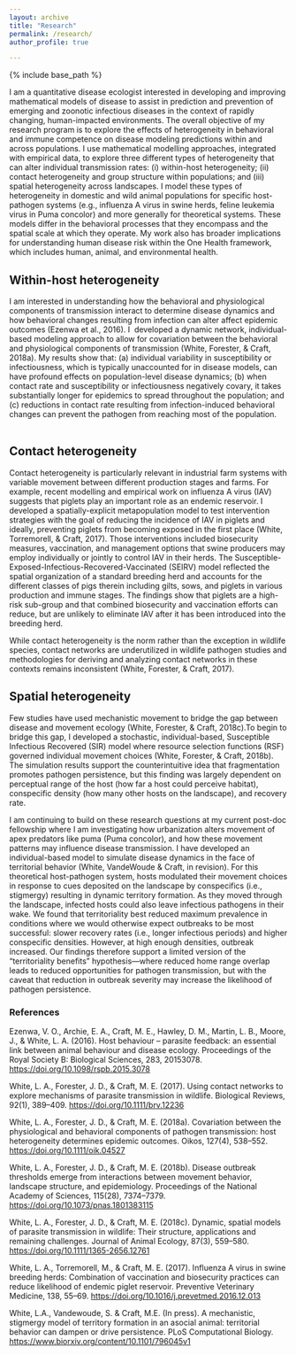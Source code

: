 ```yaml
---
layout: archive
title: "Research"
permalink: /research/
author_profile: true

---
```


{% include base_path %}

I am a quantitative disease ecologist interested in developing and improving mathematical models of disease to assist in prediction and prevention of emerging and zoonotic infectious diseases in the context of rapidly changing, human-impacted environments. The overall objective of my research program is to explore the effects of heterogeneity in behavioral and immune competence on disease modeling predictions within and across populations. I use mathematical modelling approaches, integrated with empirical data, to explore three different types of heterogeneity that can alter individual transmission rates: (i) within-host heterogeneity; (ii) contact heterogeneity and group structure within populations; and (iii) spatial heterogeneity across landscapes. I model these types of heterogeneity in domestic and wild animal populations for specific host-pathogen systems (e.g., influenza A virus in swine herds, feline leukemia virus in Puma concolor) and more generally for theoretical systems. These models differ in the behavioral processes that they encompass and the spatial scale at which they operate. My work also has broader implications for understanding human disease risk within the One Health framework, which includes human, animal, and environmental health.

## Within-host heterogeneity

I am interested in understanding how the behavioral and physiological components of transmission interact to determine disease dynamics and how behavioral changes resulting from infection can alter affect epidemic outcomes (Ezenwa et al., 2016). I  developed a dynamic network, individual-based modeling approach to allow for covariation between the behavioral and physiological components of transmission (White, Forester, & Craft, 2018a). My results show that: (a) individual variability in susceptibility or infectiousness, which is typically unaccounted for in disease models, can have profound effects on population-level disease dynamics; (b) when contact rate and susceptibility or infectiousness negatively covary, it takes substantially longer for epidemics to spread throughout the population; and (c) reductions in contact rate resulting from infection-induced behavioral changes can prevent the pathogen from reaching most of the population.               

## Contact heterogeneity

Contact heterogeneity is particularly relevant in industrial farm systems with variable movement between different production stages and farms. For example, recent modelling and empirical work on influenza A virus (IAV) suggests that piglets play an important role as an endemic reservoir. I developed a spatially-explicit metapopulation model to test intervention strategies with the goal of reducing the incidence of IAV in piglets and ideally, preventing piglets from becoming exposed in the first place (White, Torremorell, & Craft, 2017). Those interventions included biosecurity measures, vaccination, and management options that swine producers may employ individually or jointly to control IAV in their herds. The Susceptible-Exposed-Infectious-Recovered-Vaccinated (SEIRV) model reflected the spatial organization of a standard breeding herd and accounts for the different classes of pigs therein including gilts, sows, and piglets in various production and immune stages. The findings show that piglets are a high-risk sub-group and that combined biosecurity and vaccination efforts can reduce, but are unlikely to eliminate IAV after it has been introduced into the breeding herd. 

While contact heterogeneity is the norm rather than the exception in wildlife species, contact networks are underutilized in wildlife pathogen studies and methodologies for deriving and analyzing contact networks in these contexts remains inconsistent (White, Forester, & Craft, 2017). 

## Spatial heterogeneity

Few studies have used mechanistic movement to bridge the gap between disease and movement ecology (White, Forester, & Craft, 2018c).To begin to bridge this gap, I developed a stochastic, individual-based, Susceptible Infectious Recovered (SIR) model where resource selection functions (RSF) governed individual movement choices (White, Forester, & Craft, 2018b). The simulation results support the counterintuitive idea that fragmentation promotes pathogen persistence, but this finding was largely dependent on perceptual range of the host (how far a host could perceive habitat), conspecific density (how many other hosts on the landscape), and recovery rate.

I am continuing to build on these research questions at my current post-doc fellowship where I am investigating how urbanization alters movement of apex predators like puma (Puma concolor), and how these movement patterns may influence disease transmission. I have developed an individual-based model to simulate disease dynamics in the face of territorial behavior (White, VandeWoude & Craft, in revision). For this theoretical host-pathogen system, hosts modulated their movement choices in response to cues deposited on the landscape by conspecifics (i.e., stigmergy) resulting in dynamic territory formation. As they moved through the landscape, infected hosts could also leave infectious pathogens in their wake. We found that territoriality best reduced maximum prevalence in conditions where we would otherwise expect outbreaks to be most successful: slower recovery rates (i.e., longer infectious periods) and higher conspecific densities. However, at high enough densities, outbreak increased. Our findings therefore support a limited version of the “territoriality benefits” hypothesis—where reduced home range overlap leads to reduced opportunities for pathogen transmission, but with the caveat that reduction in outbreak severity may increase the likelihood of pathogen persistence.
 
### References
 
Ezenwa, V. O., Archie, E. A., Craft, M. E., Hawley, D. M., Martin, L. B., Moore, J., & White, L. A. (2016). Host behaviour – parasite feedback: an essential link between animal behaviour and disease ecology. Proceedings of the Royal Society B: Biological Sciences, 283, 20153078. https://doi.org/10.1098/rspb.2015.3078

White, L. A., Forester, J. D., & Craft, M. E. (2017). Using contact networks to explore mechanisms of parasite transmission in wildlife. Biological Reviews, 92(1), 389–409. https://doi.org/10.1111/brv.12236

White, L. A., Forester, J. D., & Craft, M. E. (2018a). Covariation between the physiological and behavioral components of pathogen transmission: host heterogeneity determines epidemic outcomes. Oikos, 127(4), 538–552. https://doi.org/10.1111/oik.04527

White, L. A., Forester, J. D., & Craft, M. E. (2018b). Disease outbreak thresholds emerge from interactions between movement behavior, landscape structure, and epidemiology. Proceedings of the National Academy of Sciences, 115(28), 7374–7379. https://doi.org/10.1073/pnas.1801383115

White, L. A., Forester, J. D., & Craft, M. E. (2018c). Dynamic, spatial models of parasite transmission in wildlife: Their structure, applications and remaining challenges. Journal of Animal Ecology, 87(3), 559–580. https://doi.org/10.1111/1365-2656.12761

White, L. A., Torremorell, M., & Craft, M. E. (2017). Influenza A virus in swine breeding herds: Combination of vaccination and biosecurity practices can reduce likelihood of endemic piglet reservoir. Preventive Veterinary Medicine, 138, 55–69. https://doi.org/10.1016/j.prevetmed.2016.12.013

White, L.A., Vandewoude, S. & Craft, M.E. (In press). A mechanistic, stigmergy model of territory formation in an asocial animal: territorial behavior can dampen or drive persistence. PLoS Computational Biology. https://www.biorxiv.org/content/10.1101/796045v1
